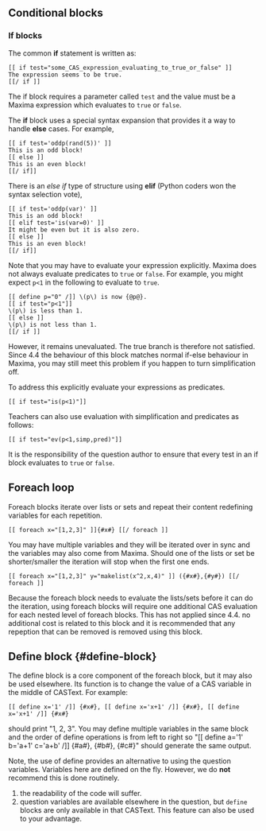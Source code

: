 ## Conditional blocks ##

### If blocks ###

The common **if** statement is written as:

    [[ if test="some_CAS_expression_evaluating_to_true_or_false" ]]
    The expression seems to be true.
    [[/ if ]]

The if block requires a parameter called `test` and the value must be a Maxima expression which evaluates to `true` or `false`.

The **if** block uses a special syntax expansion that provides it a way to handle **else** cases. For example,

    [[ if test='oddp(rand(5))' ]]
    This is an odd block!
    [[ else ]]
    This is an even block!
    [[/ if]]

There is an *else if* type of structure using **elif** (Python coders won the syntax selection vote),

    [[ if test='oddp(var)' ]]
    This is an odd block!
    [[ elif test='is(var=0)' ]]
    It might be even but it is also zero.
    [[ else ]]
    This is an even block!
    [[/ if]]

Note that you may have to evaluate your expression explicitly.  Maxima does not always evaluate predicates to `true` or `false`.  For example, you might expect `p<1` in the following to evaluate to `true`.

    [[ define p="0" /]] \(p\) is now {@p@}.
    [[ if test="p<1"]]
    \(p\) is less than 1.
    [[ else ]]
    \(p\) is not less than 1.
    [[/ if ]]

However, it remains unevaluated. The true branch is therefore not satisfied. Since 4.4 the behaviour of this block matches normal if-else behaviour in Maxima, you may still meet this problem if you happen to turn simplification off.

To address this explicitly evaluate your expressions as predicates.

    [[ if test="is(p<1)"]]

Teachers can also use evaluation with simplification and predicates as follows:

    [[ if test="ev(p<1,simp,pred)"]]

It is the responsibility of the question author to ensure that every test in an if block evaluates to `true` or `false`.

## Foreach loop ##

Foreach blocks iterate over lists or sets and repeat their content redefining variables for each repetition.

    [[ foreach x="[1,2,3]" ]]{#x#} [[/ foreach ]]

You may have multiple variables and they will be iterated over in sync and the variables may also come from Maxima. Should one of
the lists or set be shorter/smaller the iteration will stop when the first one ends.

    [[ foreach x="[1,2,3]" y="makelist(x^2,x,4)" ]] ({#x#},{#y#}) [[/ foreach ]]

Because the foreach block needs to evaluate the lists/sets before it can do the iteration, using foreach blocks will require one
additional CAS evaluation for each nested level of foreach blocks. This has not applied since 4.4. no additional cost is related
to this block and it is recommended that any repeption that can be removed is removed using this block.

## Define block {#define-block}

The define block is a core component of the foreach block, but it may also be used elsewhere. Its function is to change the value of
a CAS variable in the middle of CASText. For example:

    [[ define x='1' /]] {#x#}, [[ define x='x+1' /]] {#x#}, [[ define x='x+1' /]] {#x#}

should print "1, 2, 3". You may define multiple variables in the same block and the order of define operations is from left to right
so "[[ define a='1' b='a+1' c='a+b' /]] {#a#}, {#b#}, {#c#}" should generate the same output.

Note, the use of define provides an alternative to using the question variables.  Variables here are defined on the fly.  However, we do **not** recommend this is done routinely.

1. the readability of the code will suffer.
2. question variables are available elsewhere in the question, but `define` blocks are only available in that CASText.  This feature can also be used to your advantage.

